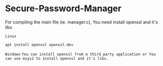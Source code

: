 # Secure-Password-Manager
For compiling the main file (ie. manager.c), You need install openssl and it's libs

`Linux`
```
apt install openssl openssl-dev
```
`Windows`
`You can install openssl from a third party application or You can use msys2 to install openssl and it's libs. `
